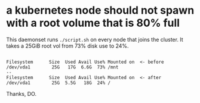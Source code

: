 # a kubernetes node should not spawn with a root volume that is 80% full

This daemonset runs `./script.sh` on every node that joins the cluster.  It takes a 25GiB root vol from 73% disk use to 24%.


```

Filesystem      Size  Used Avail Use% Mounted on  <- before
/dev/vda1        25G   17G  6.6G  73% /mnt
--
Filesystem      Size  Used Avail Use% Mounted on  <- after
/dev/vda1        25G  5.5G   18G  24% /

```

Thanks, DO.
